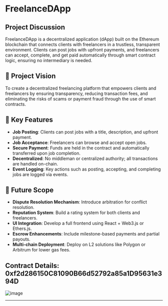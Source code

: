 # FreelanceDApp

## Project Discussion
FreelanceDApp is a decentralized application (dApp) built on the Ethereum blockchain that connects clients with freelancers in a trustless, transparent environment. Clients can post jobs with upfront payments, and freelancers can accept, complete, and get paid automatically through smart contract logic, ensuring no intermediary is needed.

## 🎯 Project Vision
To create a decentralized freelancing platform that empowers clients and freelancers by ensuring transparency, reducing transaction fees, and eliminating the risks of scams or payment fraud through the use of smart contracts.

## 🌟 Key Features
- **Job Posting**: Clients can post jobs with a title, description, and upfront payment.
- **Job Acceptance**: Freelancers can browse and accept open jobs.
- **Secure Payment**: Funds are held in the contract and automatically transferred upon job completion.
- **Decentralized**: No middleman or centralized authority; all transactions are handled on-chain.
- **Event Logging**: Key actions such as posting, accepting, and completing jobs are logged via events.

## 🔭 Future Scope
- **Dispute Resolution Mechanism**: Introduce arbitration for conflict resolution.
- **Reputation System**: Build a rating system for both clients and freelancers.
- **UI Integration**: Develop a full frontend using React + Web3.js or Ethers.js.
- **Escrow Enhancements**: Include milestone-based payments and partial payouts.
- **Multi-chain Deployment**: Deploy on L2 solutions like Polygon or Arbitrum for lower gas fees.

## Contract Details: 0xf2d286150C81090B66d52792a85a1D95631e394D

![image](https://github.com/user-attachments/assets/fa9c8f94-f473-4f04-9ff1-6bef7059cf51)

---
